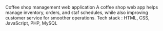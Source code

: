 Coffee shop management web application
A coffee shop web app helps manage inventory, orders, and staf schedules, while also improving
customer service for smoother operations.
Tech stack : HTML, CSS, JavaScript, PHP, MySQL
